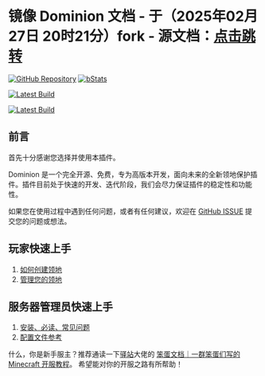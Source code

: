 # 镜像 Dominion 文档 - 于（2025年02月27日 20时21分）fork - 源文档：[点击跳转](https://dominion.lunadeer.cn)

[![GitHub Repository](https://img.shields.io/badge/仓库地址-GitHub-blue?logo=github)](https://github.com/ColdeZhang/Dominion)
[![bStats](https://img.shields.io/badge/bStats-数据统计-eacd76?logo=google-analytics)](https://bstats.org/plugin/bukkit/Dominion/21445)

[![Latest Build](https://img.shields.io/github/v/release/ColdeZhang/Dominion?label=%E6%9C%80%E6%96%B0%E6%9E%84%E5%BB%BA%E4%B8%8B%E8%BD%BD&logo=github&color=0aa344)](https://github.com/ColdeZhang/Dominion/releases/latest)

[![Latest Build](https://img.shields.io/github/v/release/ColdeZhang/Dominion?label=%E5%A4%87%E7%94%A8%E4%B8%8B%E8%BD%BD%E5%9C%B0%E5%9D%80&logo=gitea&color=0aa344)](https://ssl.lunadeer.cn:14446/mirror/Dominion/releases)

## 前言

首先十分感谢您选择并使用本插件。

Dominion 是一个完全开源、免费，专为高版本开发，面向未来的全新领地保护插件。插件目前处于快速的开发、迭代阶段，我们会尽力保证插件的稳定性和功能性。

如果您在使用过程中遇到任何问题，或者有任何建议，欢迎在 [GitHub ISSUE](https://github.com/ColdeZhang/Dominion/issues) 提交您的问题或想法。

## 玩家快速上手

1. [如何创建领地](create-dominion.md)
2. [管理您的领地](manage-dominion/README.md)

## 服务器管理员快速上手

1. [安装、必读、常见问题](operator/README.md)
2. [配置文件参考](operator/config.md)

什么，你是新手服主？推荐通读一下[驿站](https://github.com/postyizhan)大佬的 [笨蛋文档｜一群笨蛋们写的 Minecraft 开服教程](https://yizhan.wiki/NitWikit/Java/intro)。
希望能对你的开服之路有所帮助！

